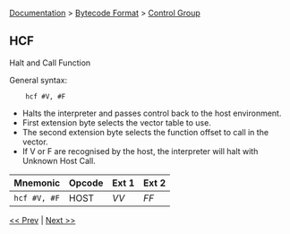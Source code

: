 [Documentation](../../README.md) > [Bytecode Format](../README.md) > [Control Group](../InstructionsControl.md)

## HCF

Halt and Call Function

General syntax:

        hcf #V, #F

* Halts the interpreter and passes control back to the host environment.
* First extension byte selects the vector table to use.
* The second extension byte selects the function offset to call in the vector.
* If V or F are recognised by the host, the interpreter will halt with Unknown Host Call.

| Mnemonic | Opcode | Ext 1 | Ext 2 |
| - | - | - | - |
| `hcf #V, #F` | HOST | *VV* | *FF* |

[<< Prev](../InstructionsControl.md) | [Next >>](./c_02.md)
